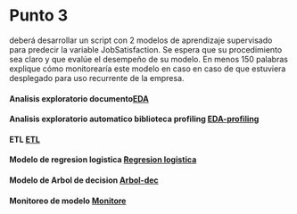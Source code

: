 # Punto 3

deberá desarrollar un script con 2 modelos de aprendizaje supervisado para predecir la variable JobSatisfaction. Se espera que su
procedimiento sea claro y que evalúe el desempeño de su modelo. En menos 150 palabras 
explique cómo monitorearía este modelo en caso en caso de que estuviera desplegado para 
uso recurrente de la empresa.




#### Analisis exploratorio documento[EDA](https://github.com/Sebastiandiazgav/CoinkProject/blob/main/Punto-3/EDA.pdf)

#### Analisis exploratorio automatico biblioteca profiling [EDA-profiling](https://github.com/Sebastiandiazgav/CoinkProject/blob/main/Punto-3/profiling_EDA.ipynb)

#### ETL  [ETL](https://github.com/Sebastiandiazgav/CoinkProject/blob/main/Punto-3/ETL.ipynb)

#### Modelo de regresion logistica [Regresion logistica](https://github.com/Sebastiandiazgav/CoinkProject/blob/main/Punto-3/Regresion_Lofistica.ipynb)

#### Modelo de Arbol de decision [Arbol-dec](https://github.com/Sebastiandiazgav/CoinkProject/blob/main/Punto-3/Arbol_decision.ipynb)

#### Monitoreo de modelo [Monitore](https://github.com/Sebastiandiazgav/CoinkProject/blob/main/Punto-3/Monitoreo%20de%20modelo.pdf)
